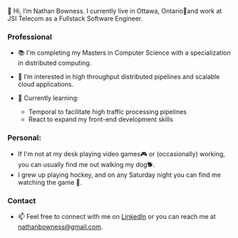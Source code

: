 👋 Hi, I’m Nathan Bowness. I currently live in Ottawa, Ontario🍁and work at JSI Telecom as a Fullstack Software Engineer. 

### Professional
- 📚 I'm completing my Masters in Computer Science with a specialization in distributed computing.
- 👀 I’m interested in high throughput distributed pipelines and scalable cloud applications.

- 🌱 Currently learning:
  - Temporal to facilitate high traffic processing pipelines
  - React to expand my front-end development skills


### Personal: 
- If I'm not at my desk playing video games🎮 or (occasionally) working, you can usually find me out walking my dog🐕.
- I grew up playing hockey, and on any Saturday night you can find me watching the game 🏒.  

### Contact
- 📫 Feel free to connect with me on [LinkedIn](https://www.linkedin.com/in/nathan-bowness/) or you can reach me at nathanbowness@gmail.com.  

<!---
nathanbowness/nathanbowness is a ✨ special ✨ repository because its `README.md` (this file) appears on your GitHub profile.
You can click the Preview link to take a look at your changes.
--->
